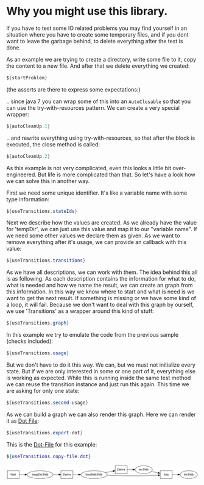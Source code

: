 # Why you might use this library.

If you have to test some IO related problems you may find yourself in an situation where you have to create some
temporary files, and if you dont want to leave the garbage behind, to delete everything after the test is done.

As an example we are trying to create a directory, write some file to it, copy the content to a new file.
And after that we delete everything we created:

```java
${startProblem}
```

(the asserts are there to express some expectations:)

.. since java 7 you can wrap some of this into an `AutoClosable` so that you can use the try-with-resources pattern.
We can create a very special wrapper:

```java
${autoCleanUp.1}
```

.. and rewrite everything using try-with-resources, so that after the block is executed, the close method is called:

```java
${autoCleanUp.2}
```

As this example is not very complicated, even this looks a little bit over-engineered.
But life is more complicated than that. So let's have a look how we can solve this in another way.

First we need some unique identifier. It's like a variable name with some type information:

```java
${useTransitions.stateIds}
```

Next we describe how the values are created. As we already have the value for 'tempDir', we can just use this value
and map it to our "variable name". If we need some other values we declare them as given. As we want to remove
everything after it's usage, we can provide an callback with this value:

```java
${useTransitions.transitions}
```

As we have all descriptions, we can work with them. The idea behind this all is as following. As each description
contains the information for what to do, what is needed and how we name the result, we can create an graph from
this information. In this way we know where to start and what is need is we want to get the next result. If something
is missing or we have some kind of a loop, it will fail. Because we don't want to deal with this graph by ourself,
we use 'Transitions' as a wrapper around this kind of stuff:  

```java
${useTransitions.graph}
```

In this example we try to emulate the code from the previous sample (checks included):

```java
${useTransitions.usage}
```

But we don't have to do it this way. We can, but we must not initialize every state. But if we are only interested
in some or one part of it, everything else is working as expected. While this is running inside the same test method
we can reuse the transition instance and just run this again. This time we are asking for only one state:

```java
${useTransitions.second-usage}
```

As we can build a graph we can also render this graph. Here we can render it as [Dot File](https://graphviz.org/doc/info/lang.html):                                                              

```java
${useTransitions.export-dot}
```

This is the [Dot-File](https://graphviz.org/doc/info/lang.html) for this example:

```dot
${useTransitions.copy-file.dot}
```

![Example-Dot](WhyUseTransitions.png)
